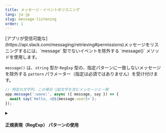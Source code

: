 ```yaml
---
title: メッセージ・イベントのリスニング
lang: ja-jp
slug: message-listening
order: 1
---
```


<div class="section-content">
[アプリが受信可能な](https://api.slack.com/messaging/retrieving#permissions)メッセージをリスニングするには、`message` 型でないイベントを除外する `message()` メソッドを使用します。

`message()` は、`string` 型か `RegExp` 型の、指定パターンに一致しないメッセージを除外する `pattern` パラメーター（指定は必須ではありません）を受け付けます。
</div>

```javascript
// 特定の文字列、この場合 👋絵文字を含むメッセージと一致
app.message(':wave:', async ({ message, say }) => {
  await say(`Hello, <@${message.user}>`);
});
```

<details class="secondary-wrapper">
<summary class="section-head" markdown="0">
<h4 class="section-head">正規表現（RegExp） パターンの使用</h4>
</summary>

<div class="secondary-content" markdown="0">
文字列の代わりに 正規表現(RegExp) パターンを使用すると、より細やかなマッチングが可能です。

RegExp の一致結果はすべて `context.matches` に保持されます。
</div>

```javascript
app.message(/^(hi|hello|hey).*/, async ({ context, say }) => {
  // context.matches の内容が特定の正規表現と一致
  const greeting = context.matches[0];

  await say(`${greeting}, how are you?`);
});
```

</details>
